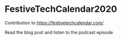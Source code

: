 # FestiveTechCalendar2020
Contribution to https://festivetechcalendar.com/

Read the blog post and listen to the podcast episode
